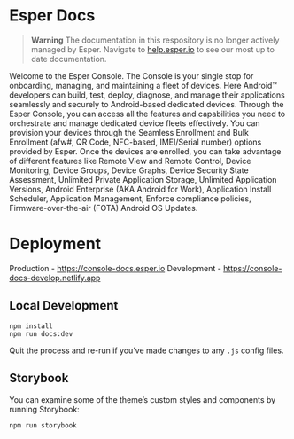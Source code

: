 # Esper Docs

> **Warning**
> The documentation in this respository is no longer actively managed by Esper. Navigate to [help.esper.io](https://help.esper.io) to see our most up to date documentation. 

Welcome to the Esper Console. The Console is your single stop for onboarding, managing, and maintaining a fleet of devices. Here Android™ developers can build, test, deploy, diagnose, and manage their applications seamlessly and securely to Android-based dedicated devices. Through the Esper Console, you can access all the features and capabilities you need to orchestrate and manage dedicated device fleets effectively. You can provision your devices through the Seamless Enrollment and Bulk Enrollment (afw#, QR Code, NFC-based, IMEI/Serial number) options provided by Esper. Once the devices are enrolled, you can take advantage of different features like Remote View and Remote Control, Device Monitoring, Device Groups, Device Graphs, Device Security State Assessment, Unlimited Private Application Storage, Unlimited Application Versions, Android Enterprise (AKA Android for Work), Application Install Scheduler, Application Management, Enforce compliance policies, Firmware-over-the-air (FOTA) Android OS Updates.

# Deployment

Production - https://console-docs.esper.io
Development - https://console-docs-develop.netlify.app 
## Local Development

```
npm install
npm run docs:dev
```

Quit the process and re-run if you’ve made changes to any `.js` config files.

## Storybook

You can examine some of the theme’s custom styles and components by running Storybook:

```
npm run storybook
```

